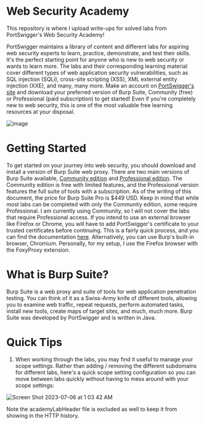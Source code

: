 # Web Security Academy

This repository is where I upload write-ups for solved labs from PortSwigger's Web Security Academy!

PortSwigger maintains a library of content and different labs for aspiring web security experts to learn, practice, demonstrate, and test their skills. It's the perfect starting point for anyone who is new to web security or wants to learn more. The labs and their corresponding learning material cover different types of web application security vulnerabilities, such as SQL injection (SQLi), cross-site scripting (XSS), XML external entity injection (XXE), and many, many more. Make an account on [PortSwigger's site](https://portswigger.net/web-security/learning-path) and download your preferred version of Burp Suite, Community (free) or Professional (paid subscription) to get started! Even if you're completely new to web security, this is one of the most valuable free learning resources at your disposal. 

![image](https://github.com/tatruesdell/WebSecurityAcademy/assets/43506369/f6ced643-c924-40ae-a270-212f44f83236)

# Getting Started

To get started on your journey into web security, you should download and install a version of Burp Suite web proxy. There are two main versions of Burp Suite available, [Community edition](https://portswigger.net/burp/communitydownload) and [Professional edition](https://portswigger.net/burp/pro). The Community edition is free with limited features, and the Professional version features the full suite of tools with a subscription. As of the writing of this document, the price for Burp Suite Pro is $449 USD. Keep in mind that while most labs can be completed with only the Community edition, some require Professional. I am currently using Community, so I will not cover the labs that require Professional access. If you intend to use an external browser like Firefox or Chrome, you will have to add PortSwigger's certificate to your trusted certificates before continuing. This is a fairly quick process, and you can find the documentation [here](https://portswigger.net/burp/documentation/desktop/external-browser-config/certificate). Alternatively, you can use Burp's built-in browser, Chromium. Personally, for my setup, I use the Firefox browser with the FoxyProxy extension. 

# What is Burp Suite?

Burp Suite is a web proxy and suite of tools for web application penetration testing. You can think of it as a Swiss-Army knife of different tools, allowing you to examine web traffic, repeat requests, perform automated tasks, install new tools, create maps of target sites, and much, much more. Burp Suite was developed by PortSwigger and is written in Java. 

# Quick Tips 

1. When working through the labs, you may find it useful to manage your scope settings. Rather than adding / removing the different subdomains for different labs, here's a quick scope setting configuration so you can move between labs quickly without having to mess around with your scope settings:
   
![Screen Shot 2023-07-06 at 1 03 42 AM](https://github.com/tatruesdell/WebSecurityAcademy/assets/43506369/ee9475bf-3df4-4583-b021-5a864c9b05b7)

   Note the academyLabHeader file is excluded as well to keep it from showing in the HTTP history. 
